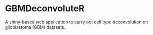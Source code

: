 # GBMDeconvoluteR

A shiny-based web application to carry out cell type deconvolution on glioblastoma (GBM) datasets.
